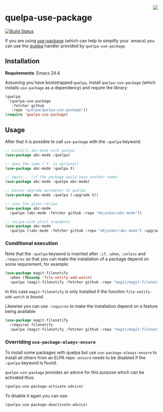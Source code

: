 <a href="https://github.com/quelpa/quelpa"><img align="right" src="https://raw.github.com/quelpa/quelpa/master/logo/quelpa-logo-h64.png"></a>
# quelpa-use-package

[![Build Status](https://travis-ci.org/quelpa/quelpa-use-package.svg?branch=master)](https://travis-ci.org/quelpa/quelpa-use-package)

If you are using [use-package](https://github.com/jwiegley/use-package) (which can help to simplify your .emacs) you can use the [quelpa](https://github.com/quelpa/quelpa) handler provided by `quelpa-use-package`.

## Installation

**Requirements**: Emacs 24.4

Assuming you have bootstrapped `quelpa`, install `quelpa-use-package` (which installs `use-package` as a dependency) and require the library:

```cl
(quelpa
 '(quelpa-use-package
   :fetcher github
   :repo "quelpa/quelpa-use-package"))
(require 'quelpa-use-package)
```

## Usage

After that it is possible to call `use-package` with the `:quelpa` keyword:

```cl
;; installs abc-mode with quelpa
(use-package abc-mode :quelpa)

;; does the same (`t' is optional)
(use-package abc-mode :quelpa t)

;; again... (if the package would have another name)
(use-package abc-mode :quelpa abc-mode)

;; passes upgrade parameter to quelpa
(use-package abc-mode :quelpa (:upgrade t))

;; uses the given recipe
(use-package abc-mode
  :quelpa (abc-mode :fetcher github :repo "mkjunker/abc-mode"))

;; recipe with plist arguments
(use-package abc-mode
  :quelpa ((abc-mode :fetcher github :repo "mkjunker/abc-mode") :upgrade t))
```

### Conditional execution

Note that the `:quelpa` keyword is inserted after `:if`, `:when`, `:unless` and `:requires` so that you can make the installation of a package depend on some requirement, for example:

```cl
(use-package magit-filenotify
  :when (fboundp 'file-notify-add-watch)
  :quelpa (magit-filenotify :fetcher github :repo "magit/magit-filenotify")
```

In this case `magit-filenotify` is only installed if the function `file-notify-add-watch` is bound.

Likewise you can use `:requires` to make the installation depend on a feature being available:

```cl
(use-package magit-filenotify
  :requires filenotify
  :quelpa (magit-filenotify :fetcher github :repo "magit/magit-filenotify"))
```

### Overriding `use-package-always-ensure`

To install some packages with quelpa but use `use-package-always-ensure` to install all others from an ELPA repo `:ensure` needs to be disabled if the `:quelpa` keyword is found.

`quelpa-use-package` provides an advice for this purpose which can be activated thus:

```cl
(quelpa-use-package-activate-advice)
```

To disable it again you can use:

```cl
(quelpa-use-package-deactivate-advice)
```
